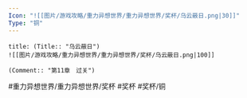 ```yaml
---
Icon: "![[图片/游戏攻略/重力异想世界/重力异想世界/奖杯/乌云蔽日.png|30]]"
Type: "铜"
---
```

```ad-common-bronze-trophy
title: (Title:: "乌云蔽日")
![[图片/游戏攻略/重力异想世界/重力异想世界/奖杯/乌云蔽日.png|100]]

(Comment:: "第11章　过关")
```

#重力异想世界/重力异想世界/奖杯 #奖杯 #奖杯/铜
